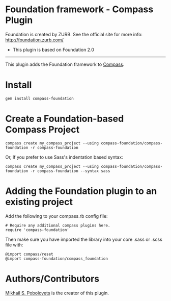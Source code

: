 Foundation framework - Compass Plugin
=====================================

Foundation is created by ZURB. See the official site for more info: <http://foundation.zurb.com/>

* This plugin is based on Foundation 2.0

---------

This plugin adds the Foundation framework to [Compass](http://compass-style.org/).

Install
=======

    gem install compass-foundation

Create a Foundation-based Compass Project
==================================

    compass create my_compass_project --using compass-foundation/compass-foundation -r compass-foundation

Or, If you prefer to use Sass's indentation based syntax:

    compass create my_compass_project --using compass-foundation/compass-foundation -r compass-foundation --syntax sass


Adding the Foundation plugin to an existing project
============================================

Add the following to your compass.rb config file:

    # Require any additional compass plugins here.
    require 'compass-foundation'
    
Then make sure you have imported the library into your core .sass or .scss file with:

    @import compass/reset
    @import compass-foundation/compass_foundation

Authors/Contributors
====================

[Mikhail S. Pobolovets](https://github.com/styx) is the creator of this plugin.